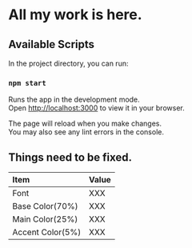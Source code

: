 # All my work is here.

## Available Scripts

In the project directory, you can run:

### `npm start`

Runs the app in the development mode.\
Open [http://localhost:3000](http://localhost:3000) to view it in your browser.

The page will reload when you make changes.\
You may also see any lint errors in the console.

## Things need to be fixed.

|Item|Value|
|:----|:----|
|Font|XXX|
|Base Color(70%)|XXX|
|Main Color(25%)|XXX|
|Accent Color(5%)|XXX|
